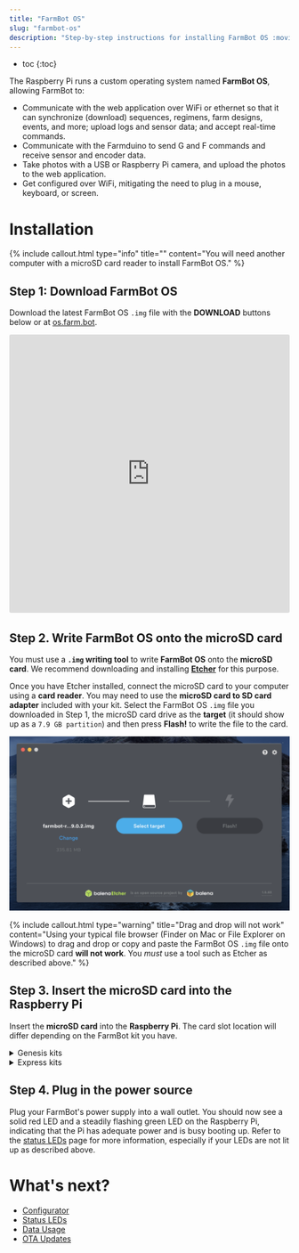 ```yaml
---
title: "FarmBot OS"
slug: "farmbot-os"
description: "Step-by-step instructions for installing FarmBot OS :movie_camera: [Video tutorial](https://youtu.be/AOsF17Yxoi4?t=9)\nDownload the latest FarmBot OS `.img` file at [os.farm.bot](http://os.farm.bot)."
---
```


* toc
{:toc}

The Raspberry Pi runs a custom operating system named **FarmBot OS**, allowing FarmBot to:

  * Communicate with the web application over WiFi or ethernet so that it can synchronize (download) sequences, regimens, farm designs, events, and more; upload logs and sensor data; and accept real-time commands.
  * Communicate with the Farmduino to send G and F commands and receive sensor and encoder data.
  * Take photos with a USB or Raspberry Pi camera, and upload the photos to the web application.
  * Get configured over WiFi, mitigating the need to plug in a mouse, keyboard, or screen.

# Installation

{%
include callout.html
type="info"
title=""
content="You will need another computer with a microSD card reader to install FarmBot OS."
%}

## Step 1: Download FarmBot OS
Download the latest FarmBot OS `.img` file with the **DOWNLOAD** buttons below or at [os.farm.bot](http://os.farm.bot).

<iframe src="https://my.farm.bot/os" width="100%" height="500px" style="border: none; border-radius: 3px;"></iframe>

## Step 2. Write FarmBot OS onto the microSD card
You must use a **`.img` writing tool** to write **FarmBot OS** onto the **microSD card**. We recommend downloading and installing **[Etcher](https://etcher.io/)** for this purpose.

Once you have Etcher installed, connect the microSD card to your computer using a **card reader**. You may need to use the **microSD card to SD card adapter** included with your kit. Select the FarmBot OS `.img` file you downloaded in Step 1, the microSD card drive as the **target** (it should show up as a `7.9 GB partition`) and then press **Flash!**  to write the file to the card.

![Screen Shot 2020-01-30 at 1.55.04 PM.png](_images/Screen_Shot_2020-01-30_at_1.55.04_PM.png)



{%
include callout.html
type="warning"
title="Drag and drop will not work"
content="Using your typical file browser (Finder on Mac or File Explorer on Windows) to drag and drop or copy and paste the FarmBot OS `.img` file onto the microSD card **will not work**. You *must* use a tool such as Etcher as described above."
%}

## Step 3. Insert the microSD card into the Raspberry Pi
Insert the **microSD card** into the **Raspberry Pi**. The card slot location will differ depending on the FarmBot kit you have.

<details><summary>Genesis kits</summary>

For Genesis kits, the card slot is located on the back side of the Pi 3, on the right-hand edge. You do not need to remove the Raspberry Pi from the electronics box to insert the card; we have left enough access room.

<img src="_images/Screen_Shot_2018-10-04_at_5.10.01_PM.png" title="MicroSD card slot on the Raspberry Pi 3"></img>

</details>

<details><summary>Express kits</summary>

For Express kits, the card slot is located on the front side of the Pi Zero, on the left-hand edge.

<img src="_images/Card.jpeg" title="MicroSD card slot on the Raspberry Pi Zero W"></img>

</details>

## Step 4. Plug in the power source
Plug your FarmBot's power supply into a wall outlet. You should now see a solid red <span class="fa fa-circle red"></span> LED and a steadily flashing green <span class="fa fa-circle green"></span> LED on the Raspberry Pi, indicating that the Pi has adequate power and is busy booting up. Refer to the [status LEDs](../FarmBot-OS/farmbot-os/status-leds.md) page for more information, especially if your LEDs are not lit up as described above.

# What's next?

 * [Configurator](../FarmBot-OS/farmbot-os/configurator.md)
 * [Status LEDs](../FarmBot-OS/farmbot-os/status-leds.md)
 * [Data Usage](../FarmBot-OS/farmbot-os/data-usage.md)
 * [OTA Updates](../FarmBot-OS/farmbot-os/ota-updates.md)

